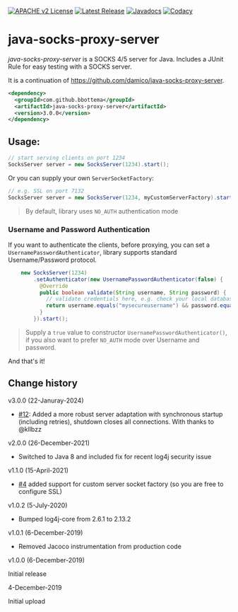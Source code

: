 [![APACHE v2 License](https://img.shields.io/badge/license-apachev2-blue.svg?style=flat)](LICENSE-2.0.txt) 
[![Latest Release](https://img.shields.io/maven-central/v/com.github.bbottema/java-socks-proxy-server.svg?style=flat)](http://search.maven.org/#search%7Cgav%7C1%7Cg%3A%22com.github.bbottema%22%20AND%20a%3A%22java-socks-proxy-server%22) 
[![Javadocs](http://www.javadoc.io/badge/com.github.bbottema/java-socks-proxy-server.svg)](http://www.javadoc.io/doc/com.github.bbottema/java-socks-proxy-server)
[![Codacy](https://img.shields.io/codacy/grade/3d5316af468d4234bf9b783def62b416.svg?style=flat)](https://www.codacy.com/gh/bbottema/java-socks-proxy-server)

# java-socks-proxy-server
*java-socks-proxy-server* is a SOCKS 4/5 server for Java. Includes a JUnit Rule for easy testing with a SOCKS server.

It is a continuation of https://github.com/damico/java-socks-proxy-server.

```xml
<dependency>
  <groupId>com.github.bbottema</groupId>
  <artifactId>java-socks-proxy-server</artifactId>
  <version>3.0.0</version>
</dependency>
```

## Usage:

```java
// start serving clients on port 1234
SocksServer server = new SocksServer(1234).start();
```

Or you can supply your own `ServerSocketFactory`:

```java
// e.g. SSL on port 7132
SocksServer server = new SocksServer(1234, myCustomServerFactory).start();
```

> By default, library uses `NO_AUTH` authentication mode

### Username and Password Authentication

If you want to authenticate the clients, before proxying, you can set a `UsernamePasswordAuthenticator`, library supports standard Username/Password protocol.

```java
    new SocksServer(1234)
        .setAuthenticator(new UsernamePasswordAuthenticator(false) {
          @Override
          public boolean validate(String username, String password) {
            // validate credentials here, e.g. check your local database
            return username.equals("mysecureusername") && password.equals("mysecurepassword");
          }
        }).start();
```

> Supply a `true` value to constructor `UsernamePasswordAuthenticator()`, if you also want to prefer `NO_AUTH` mode over Username and password.

And that's it!

## Change history

v3.0.0 (22-Januray-2024)

- [#12](https://github.com/bbottema/java-socks-proxy-server/issues/12): Added a more robust server adaptation with synchronous startup (including retries), shutdown closes all connections. With thanks to @kllbzz


v2.0.0 (26-December-2021)

- Switched to Java 8 and included fix for recent log4j security issue


v1.1.0 (15-April-2021)

- [#4](https://github.com/bbottema/java-socks-proxy-server/issues/4) added support for custom server socket factory (so you are free to configure SSL)


v1.0.2 (5-July-2020)

- Bumped log4j-core from 2.6.1 to 2.13.2


v1.0.1 (6-December-2019)

- Removed Jacoco instrumentation from production code


v1.0.0 (6-December-2019)

Initial release


4-December-2019

Initial upload